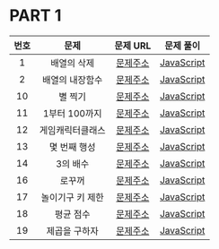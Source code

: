 # PART 1

| 번호 |       문제       |                                 문제 URL                                  |               문제 풀이                |
| :--: | :--------------: | :-----------------------------------------------------------------------: | :------------------------------------: |
|  1   |   배열의 삭제    |   [문제주소](https://www.notion.so/1-94677631c7b642a7bf3a60d93137f7b5)    |    [JavaScript](./1-배열의삭제.js)     |
|  2   | 배열의 내장함수  |   [문제주소](https://www.notion.so/2-788973aacbf949dc81e98db31036d458)    |  [JavaScript](./2-배열의내장함수.js)   |
|  10  |     별 찍기      |   [문제주소](https://www.notion.so/10-26e59abc17d6492eb8fe8f8c20c632ca)   |      [JavaScript](./10-별찍기.js)      |
|  11  |  1부터 100까지   | [문제주소](https://www.notion.so/11-for-e1aa3b5776fb4aa5b04addd81514f3a4) |   [JavaScript](./11-1부터100까지.js)   |
|  12  | 게임캐릭터클래스 |   [문제주소](https://www.notion.so/12-428b1f00ec8e4199a62e512afc83ab0b)   | [JavaScript](./12-게임캐릭터클래스.js) |
|  13  |   몇 번째 행성   |   [문제주소](https://www.notion.so/13-d4c0ca85e92d4bcb90b6b2091a00b502)   |    [JavaScript](./13-몇번째행성.js)    |
|  14  |     3의 배수     |  [문제주소](https://www.notion.so/14-3-40c5e827e7954e969c4eb7554021dda6)  |     [JavaScript](./14-3의배수.js)      |
|  16  |      로꾸꺼      |   [문제주소](https://www.notion.so/16-6a79764cb50f4849ad35b30073d61df0)   |      [JavaScript](./16-로꾸꺼.js)      |
|  17  | 놀이기구 키 제한 |   [문제주소](https://www.notion.so/17-a4f5e8077c1d4527b173f96858666127)   |  [JavaScript](./17-놀이기구키제한.js)  |
|  18  |    평균 점수     |   [문제주소](https://www.notion.so/18-4183c53d7a934f4da8fe54507dceb00a)   |     [JavaScript](./18-평균점수.js)     |
|  19  |  제곱을 구하자   |   [문제주소](https://www.notion.so/19-b268261747b3455a874b19f9dbb89ccf)   |   [JavaScript](./19-제곱을구하자.js)   |
